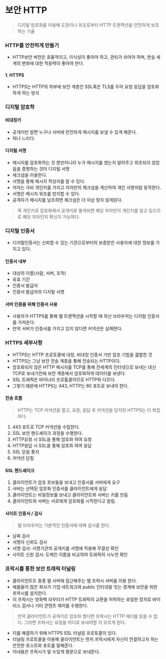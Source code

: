 # 보안 HTTP
> 디지털 암호화를 이용해 도청이나 위조로부터 HTTP 트랜잭션을 안전하게 보호하는 기술

### HTTP를 안전하게 만들기
- HTTP보안 버전은 효율적이고, 이식성이 좋아야 하고, 관리가 쉬어야 하며, 현실 세계의 변화에 대한 적응력이 좋아야 한다.

#### 1. HTTPS
- HTTPS는 HTTP의 하부에 보안 계층인 SSL혹은 TLS를 두어 요청 응답을 암호화하게 하는 방식

### 디지털 암호학

#### 비대칭키
- 공개키만 알면 누구나 서버에 안전하게 메시지를 보낼 수 있게 해준다.
- 허나 느리다.

#### 디지털 서명
- 메시지를 암호화하는 것 뿐만아니라 누가 메시지를 썼는지 알려주고 위조되지 않았음을 증명하는 것이 디지털 서명
- 체크섬을 이용한다.
- 서명을 통해 메시지 작성자를 알 수 있다.
- 저자는 극비 개인키를 가지고 저자만의 체크섬을 계산하여 개인 서명처럼 동작한다.
- 서명은 메시지 위조를 방지할 수 있다.
- 공격자가 메시지를 날조하면 체크섬은 더 이상 맞지 않게된다.

> 즉 개인키로 암호화해서 공개키로 풀게되면 해당 저자만이 개인키를 알고 있으므로 해당 저자인지 확신이 가능하다.

### 디지털 인증서
- 디지털인증서는 신뢰할 수 있는 기관으로부터의 보증받은 사용자에 대한 정보를 가지고 있다.

#### 인증서 내부
- 대상의 이름(사람, 서버, 조직)
- 유효 기간
- 인증서 발급자
- 인증서 발급자의 디지털 서명

#### 서버 인증을 위해 인증서 사용
- 사용자가 HTTPS를 통해 웹 트랜잭션을 시작할 때 최신 브라우저는 디지털 인증서를 가져온다.
- 만약 서버가 인증서를 가지고 있지 않다면 커넥션은 실패한다.

### HTTPS 세부사항
- HTTPS는 HTTP 프로토콜에 대칭, 비대칭 인증서 기반 암호 기법을 겳합한 것
- HTTPS는 그냥 보안 전송 계층을 통해 전송되는 HTTP이다.
- 암호화되지 않은 HTTP 메시지를 TCP를 통해 전세계의 인터넷으로 보내는 대신 TCP로 보내기전에 보안 계층에서 암호화하여 데이터를 보낸다.
- SSL 트래픽은 바이너리 프로톨콜이므로 HTTP와 다르다.
- 그렇기 떄문에 HTTPS는 443, HTTP는 80 포트로 보내야 한다.

#### 전송 흐름
> HTTP는 TCP 커넥션을 열고, 요청, 응답 후 커넥션을 닫지만 HTTPS는 더 복잡하다.

1. 443 포트로 TCP 커넥션을 수립한다.
2. SSL 보안 핸드셰이크 과정을 수행한다.
3. HTTP요청 시 SSL을 통해 암호화 하여 요청
4. HTTP응답 시 SSL을 통해 암호화 하여 응답
5. SSL 닫음 통지
6. 커넥션 닫힘

#### SSL 핸드셰이크
1. 클라이언트가 암호 후보들을 보내고 인증서를 서버에게 요구
2. 서버는 선택된 암호화 인증서를 클라이언트에게 응답
3. 클라이언트는 비밀정보를 보내고 클라이언트와 서버는 키를 만듬
4. 클라이언트와 서버는 서로에게 암호화를 시작한다고 알림.

#### 사이트 인증서 / 검사
> 웹 브라우저는 기본적인 인증서에 대해 검사를 한다.

- 날짜 검사
- 서명자 신뢰도 검사
- 서명 검사: 서명기관의 공개키를 서명에 적용해 무결성 확인
- 사이트 신원 검사: 도메인 이름을 비교하여 트래픽의 시누언 확인


### 프락시를 통한 보안 트래픽 터널링
- 클라이언트트 종종 웹 서버에 접근해주는 웹 프락시 서버를 이용 한다.
- 예를들어 많은 회사가 기업 네트워크와 public 인터넷을 잇는 경계에 보안을 위한 프락시를 설치한다.
- 이 프락시는 방화벽 라우터가 HTTP 트래픽의 교환을 허락하는 유일한 장치로 바이러스 검사나 기타 콘텐츠 제어를 수행한다.

> 만약 클라이언트가 공개키로 암호화 했다면 프락시는 HTTP 헤더를 읽을 수 없다.
그러면 프락시는 요청을 어디로 보내야할 지 모르게 된다.

- 이를 해결하기 위해 HTTPS SSL 터널링 프로토콜이 있다.
- 터널링 프로토콜을 이용해 클라이언트는 먼저 프락시에게 자신이 연결하고자 하는 안전한 호스트와 포트를 말해준다.
- 이내용은 프락시가 알 수있게 평문으로 보내준다.
